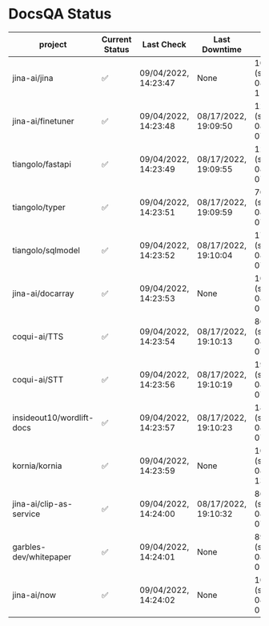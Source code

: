 # DocsQA Status

|         project         |Current Status|     Last Check     |   Last Downtime    |              % Uptime              |
|-------------------------|--------------|--------------------|--------------------|------------------------------------|
|jina-ai/jina             |✅            |09/04/2022, 14:23:47|None                |100.000 (since 08/29/2022, 11:24:14)|
|jina-ai/finetuner        |✅            |09/04/2022, 14:23:48|08/17/2022, 19:09:50|12.540 (since 08/15/2022, 07:09:42) |
|tiangolo/fastapi         |✅            |09/04/2022, 14:23:49|08/17/2022, 19:09:55|12.554 (since 08/15/2022, 07:09:42) |
|tiangolo/typer           |✅            |09/04/2022, 14:23:51|08/17/2022, 19:09:59|70.604 (since 08/15/2022, 07:09:42) |
|tiangolo/sqlmodel        |✅            |09/04/2022, 14:23:52|08/17/2022, 19:10:04|17.145 (since 08/15/2022, 07:09:42) |
|jina-ai/docarray         |✅            |09/04/2022, 14:23:53|None                |100.000 (since 08/24/2022, 01:39:12)|
|coqui-ai/TTS             |✅            |09/04/2022, 14:23:54|08/17/2022, 19:10:13|86.396 (since 08/15/2022, 07:09:42) |
|coqui-ai/STT             |✅            |09/04/2022, 14:23:56|08/17/2022, 19:10:19|195.505 (since 08/15/2022, 07:09:42)|
|insideout10/wordlift-docs|✅            |09/04/2022, 14:23:57|08/17/2022, 19:10:23|183.688 (since 08/15/2022, 07:09:42)|
|kornia/kornia            |✅            |09/04/2022, 14:23:59|None                |100.000 (since 08/30/2022, 13:49:49)|
|jina-ai/clip-as-service  |✅            |09/04/2022, 14:24:00|08/17/2022, 19:10:32|86.430 (since 08/15/2022, 07:09:42) |
|garbles-dev/whitepaper   |✅            |09/04/2022, 14:24:01|None                |89.440 (since 08/24/2022, 01:39:12) |
|jina-ai/now              |✅            |09/04/2022, 14:24:02|None                |100.000 (since 08/24/2022, 01:39:12)|
